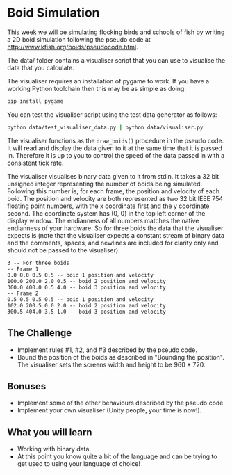 # Boid Simulation

This week we will be simulating flocking birds and schools of fish
by writing a 2D boid simulation following the pseudo code at
http://www.kfish.org/boids/pseudocode.html.

The data/ folder contains a visualiser script that you can use to visualise
the data that you calculate.

The visualiser requires an installation of pygame to work.
If you have a working Python toolchain then this may be as simple as doing:

```bash
pip install pygame
```

You can test the visualiser script using the test data generator as follows:

```bash
python data/test_visualiser_data.py | python data/visualiser.py
```

The visualiser functions as the `draw_boids()` procedure in the pseudo code.
It will read and display the data given to it at the same time that it is passed in.
Therefore it is up to you to control the speed of the data passed in
with a consistent tick rate.

The visualiser visualises binary data given to it from stdin.
It takes a 32 bit unsigned integer representing the number of boids being simulated.
Following this number is, for each frame, the position and velocity of each boid.
The position and velocity are both represented as two 32 bit IEEE 754 floating point numbers,
with the x coordinate first and the y coordinate second.
The coordinate system has (0, 0) in the top left corner of the display window.
The endianness of all numbers matches the native endianness of your hardware.
So for three boids the data that the visualiser expects is
(note that the visualiser expects a constant stream of binary data
and the comments, spaces, and newlines are included for clarity only
and should not be passed to the visualiser):

```
3 -- For three boids
-- Frame 1
0.0 0.0 0.5 0.5 -- boid 1 position and velocity
100.0 200.0 2.0 0.5 -- boid 2 position and velocity
300.0 400.0 0.5 4.0 -- boid 3 position and velocity
-- Frame 2
0.5 0.5 0.5 0.5 -- boid 1 position and velocity
102.0 200.5 0.0 2.0 -- boid 2 position and velocity
300.5 404.0 3.5 1.0 -- boid 3 position and velocity
```

## The Challenge

* Implement rules #1, #2, and #3 described by the pseudo code.
* Bound the position of the boids as described in "Bounding the position".
  The visualiser sets the screens width and height to be 960 * 720.

## Bonuses

* Implement some of the other behaviours described by the pseudo code.
* Implement your own visualiser (Unity people, your time is now!).

## What you will learn

* Working with binary data.
* At this point you know quite a bit of the language
  and can be trying to get used to using your language of choice!
